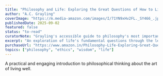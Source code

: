 ```yaml
---
title: "Philosophy and Life: Exploring the Great Questions of How to Live"
author: "A.C. Grayling"
coverImage: "https://m.media-amazon.com/images/I/71YN9xHv2FL._SY466_.jpg"
publishedDate: 2025-09-02
featured: false
status: "to-read"
curatorNote: "Grayling's accessible guide to philosophy's most important questions about how to live a good life."
excerpt: "An exploration of life's fundamental questions through the lens of philosophy and practical wisdom."
purchaseUrl: "https://www.amazon.in/Philosophy-Life-Exploring-Great-Questions/dp/0241993202"
topics: ["philosophy", "ethics", "wisdom", "life"]
---
```


A practical and engaging introduction to philosophical thinking about the art of living well.
